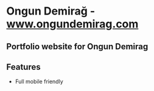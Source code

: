 # Ongun Demirağ - www.ongundemirag.com

## Portfolio website for Ongun Demirag

## Features

- Full mobile friendly
